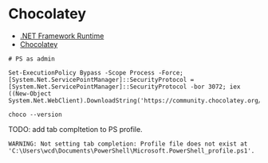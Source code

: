 # Chocolatey

* [.NET Framework Runtime](https://dotnet.microsoft.com/en-us/download/dotnet-framework)
* [Chocolatey](https://chocolatey.org/install)

```
# PS as admin

Set-ExecutionPolicy Bypass -Scope Process -Force; [System.Net.ServicePointManager]::SecurityProtocol = [System.Net.ServicePointManager]::SecurityProtocol -bor 3072; iex ((New-Object System.Net.WebClient).DownloadString('https://community.chocolatey.org/install.ps1'))

choco --version
```

TODO: add tab compltetion to PS profile.
```
WARNING: Not setting tab completion: Profile file does not exist at 'C:\Users\wcd\Documents\PowerShell\Microsoft.PowerShell_profile.ps1'.
```
